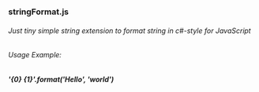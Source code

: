 ### stringFormat.js
###### Just tiny simple string extension to format string in c\#-style for JavaScript
###### Usage Example:
##### '{0} {1}'.format('Hello', 'world')  
